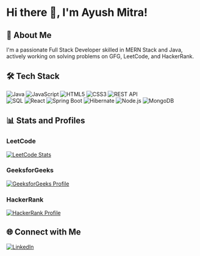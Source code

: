 # Hi there 👋, I'm Ayush Mitra!

## 🚀 About Me
I'm a passionate Full Stack Developer skilled in MERN Stack and Java, actively working on solving problems on GFG, LeetCode, and HackerRank.

## 🛠️ Tech Stack
![Java](https://img.shields.io/badge/Java-ED8B00?style=for-the-badge&logo=java&logoColor=white)
![JavaScript](https://img.shields.io/badge/JavaScript-007FFF?style=for-the-badge&logo=javascript&logoColor=white)
![HTML5](https://img.shields.io/badge/HTML5-E34F26?style=for-the-badge&logo=html5&logoColor=white) 
![CSS3](https://img.shields.io/badge/CSS3-1572B6?style=for-the-badge&logo=css3&logoColor=white) 
![REST API](https://img.shields.io/badge/REST-02569B?style=for-the-badge&logo=fastapi&logoColor=white)  
![SQL](https://img.shields.io/badge/SQL-007FFF?style=for-the-badge&logo=mysql&logoColor=white)
![React](https://img.shields.io/badge/React-007FFF?style=for-the-badge&logo=react&logoColor=white)
![Spring Boot](https://img.shields.io/badge/SpringBoot-6DB33F?style=for-the-badge&logo=springboot&logoColor=white)
![Hibernate](https://img.shields.io/badge/Hibernate-59666C?style=for-the-badge&logo=hibernate&logoColor=white)
![Node.js](https://img.shields.io/badge/Node.js-43853d?style=for-the-badge&logo=node.js&logoColor=white)
![MongoDB](https://img.shields.io/badge/MongoDB-47A248?style=for-the-badge&logo=mongodb&logoColor=white)

## 📊 Stats and Profiles

### LeetCode
[![LeetCode Stats](https://leetcard.jacoblin.cool/ayushmitra_06?theme=dark)](https://leetcode.com/ayushmitra_06/)

### GeeksforGeeks
[![GeeksforGeeks Profile](https://img.shields.io/badge/GeeksforGeeks-ayushmitra_06-blue?logo=geeksforgeeks)](https://www.geeksforgeeks.org/user/ayushmitra_06/)

### HackerRank
[![HackerRank Profile](https://img.shields.io/badge/HackerRank-ayushmitra_06-yellowgreen)](https://www.hackerrank.com/ayushmitra_06)

## 🌐 Connect with Me
[![LinkedIn](https://img.shields.io/badge/LinkedIn-blue?style=for-the-badge&logo=linkedin&logoColor=white)](https://www.linkedin.com/in/ayushmitra06/)
